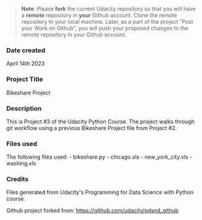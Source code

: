 >**Note**: Please **fork** the current Udacity repository so that you will have a **remote** repository in **your** Github account. Clone the remote repository to your local machine. Later, as a part of the project "Post your Work on Github", you will push your proposed changes to the remote repository in your Github account.

### Date created
April 14th 2023

### Project Title
Bikeshare Project

### Description
This is Project #3 of the Udacity Python Course.  The project walks through git workflow using a previous Bikeshare Project file from Project #2.

### Files used
The following files used:
	- bikeshare.py
	- chicago.xls
	- new_york_city.xls
	- washing.xls


### Credits
Files generated from Udacity's Programming for Data Science with Python course.

Github project forked from:
https://github.com/udacity/pdsnd_github


